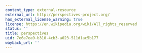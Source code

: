 ```yaml
---
content_type: external-resource
external_url: http://perspectives-project.org/
has_external_license_warning: true
license: https://en.wikipedia.org/wiki/All_rights_reserved
status: ''
title: perspectives
uid: 7e6e7ea9-b310-4cb3-a023-511d1ac5b177
wayback_url: ''
---
```

